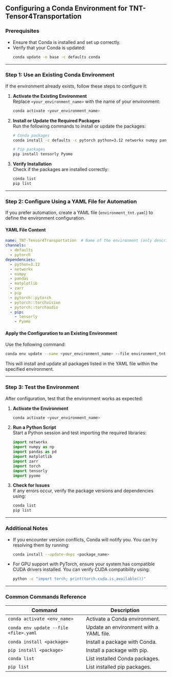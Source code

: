 ## Configuring a Conda Environment for TNT-Tensor4Transportation

### Prerequisites
- Ensure that Conda is installed and set up correctly.
- Verify that your Conda is updated:
  ```bash
  conda update -n base -c defaults conda
  ```

---

### **Step 1: Use an Existing Conda Environment**

If the environment already exists, follow these steps to configure it:

1. **Activate the Existing Environment**  
   Replace `<your_environment_name>` with the name of your environment:
   ```bash
   conda activate <your_environment_name>
   ```

2. **Install or Update the Required Packages**  
   Run the following commands to install or update the packages:

   ```bash
   # Conda packages
   conda install -c defaults -c pytorch python=3.12 networkx numpy pandas matplotlib zarr pytorch torchvision torchaudio

   # Pip packages
   pip install tensorly Pyomo
   ```

3. **Verify Installation**  
   Check if the packages are installed correctly:
   ```bash
   conda list
   pip list
   ```

---

### **Step 2: Configure Using a YAML File for Automation**

If you prefer automation, create a YAML file (`environment_tnt.yaml`) to define the environment configuration.

#### YAML File Content
```yaml
name: TNT-Tensor4Transportation  # Name of the environment (only descriptive if updating an existing environment)
channels:
  - defaults
  - pytorch
dependencies:
  - python=3.12
  - networkx
  - numpy
  - pandas
  - matplotlib
  - zarr
  - pip
  - pytorch::pytorch
  - pytorch::torchvision
  - pytorch::torchaudio
  - pip:
    - tensorly
    - Pyomo
```

#### Apply the Configuration to an Existing Environment
Use the following command:
```bash
conda env update --name <your_environment_name> --file environment_tnt.yaml
```

This will install and update all packages listed in the YAML file within the specified environment.

---

### **Step 3: Test the Environment**

After configuration, test that the environment works as expected:

1. **Activate the Environment**  
   ```bash
   conda activate <your_environment_name>
   ```

2. **Run a Python Script**  
   Start a Python session and test importing the required libraries:
   ```python
   import networkx
   import numpy as np
   import pandas as pd
   import matplotlib
   import zarr
   import torch
   import tensorly
   import pyomo
   ```

3. **Check for Issues**  
   If any errors occur, verify the package versions and dependencies using:
   ```bash
   conda list
   pip list
   ```

---

### **Additional Notes**

- If you encounter version conflicts, Conda will notify you. You can try resolving them by running:
  ```bash
  conda install --update-deps <package_name>
  ```
  
- For GPU support with PyTorch, ensure your system has compatible CUDA drivers installed. You can verify CUDA compatibility using:
  ```bash
  python -c "import torch; print(torch.cuda.is_available())"
  ```

---

### **Common Commands Reference**

| **Command**                             | **Description**                              |
|-----------------------------------------|----------------------------------------------|
| `conda activate <env_name>`             | Activate a Conda environment.               |
| `conda env update --file <file>.yaml`   | Update an environment with a YAML file.     |
| `conda install <package>`               | Install a package with Conda.               |
| `pip install <package>`                 | Install a package with pip.                 |
| `conda list`                            | List installed Conda packages.              |
| `pip list`                              | List installed pip packages.                |